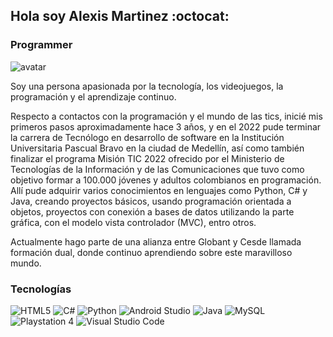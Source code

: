 ## Hola soy Alexis Martinez :octocat:
### Programmer

![avatar](https://firebasestorage.googleapis.com/v0/b/proyecto1cesdeja.appspot.com/o/Fotor_AI%20(1).jpg?alt=media&token=125a6a51-2eeb-4ab0-8555-4e0d900c98ba)

Soy una persona apasionada por la tecnología, los videojuegos, la programación y el aprendizaje continuo.

Respecto a contactos con la programación y el mundo de las tics, inicié mis primeros pasos aproximadamente hace 3 años, y en el 2022 pude terminar la carrera de Tecnólogo en desarrollo de software en la Institución Universitaria Pascual Bravo en la ciudad de Medellín, así como también finalizar el programa Misión TIC 2022 ofrecido por el Ministerio de Tecnologías de la Información y de las Comunicaciones que tuvo como objetivo formar a 100.000 jóvenes y adultos colombianos en programación. Allí pude adquirir varios conocimientos en lenguajes como  Python, C# y Java, creando  proyectos básicos, usando programación orientada a objetos, proyectos con conexión a bases de datos utilizando la parte gráfica, con el modelo vista controlador (MVC), entro otros. 

Actualmente  hago parte de una alianza entre Globant y Cesde llamada formación dual, donde continuo aprendiendo sobre este maravilloso mundo.

### Tecnologías
![HTML5](https://img.shields.io/badge/html5-%23E34F26.svg?style=for-the-badge&logo=html5&logoColor=white)
![C#](https://img.shields.io/badge/c%23-%23239120.svg?style=for-the-badge&logo=c-sharp&logoColor=white)
![Python](https://img.shields.io/badge/python-3670A0?style=for-the-badge&logo=python&logoColor=ffdd54)
![Android Studio](https://img.shields.io/badge/Android%20Studio-3DDC84.svg?style=for-the-badge&logo=android-studio&logoColor=white)
![Java](https://img.shields.io/badge/java-%23ED8B00.svg?style=for-the-badge&logo=java&logoColor=white)
![MySQL](https://img.shields.io/badge/mysql-%2300f.svg?style=for-the-badge&logo=mysql&logoColor=white)
![Playstation 4](https://img.shields.io/badge/Playstation%204-003791?style=for-the-badge&logo=playstation-4&logoColor=white)
![Visual Studio Code](https://img.shields.io/badge/Visual%20Studio%20Code-0078d7.svg?style=for-the-badge&logo=visual-studio-code&logoColor=white)
